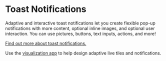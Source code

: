 ﻿# Toast Notifications

Adaptive and interactive toast notifications let you create flexible pop-up notifications with more content, optional inline images, and optional user interaction. You can use pictures, buttons, text inputs, actions, and more!

[Find out more about toast notifications.](https://docs.microsoft.com/windows/uwp/controls-and-patterns/tiles-and-notifications-adaptive-interactive-toasts)

Use the [visualization app](https://docs.microsoft.com/windows/uwp/controls-and-patterns/tiles-and-notifications-notifications-visualizer) to help design adaptive live tiles and notifications.
